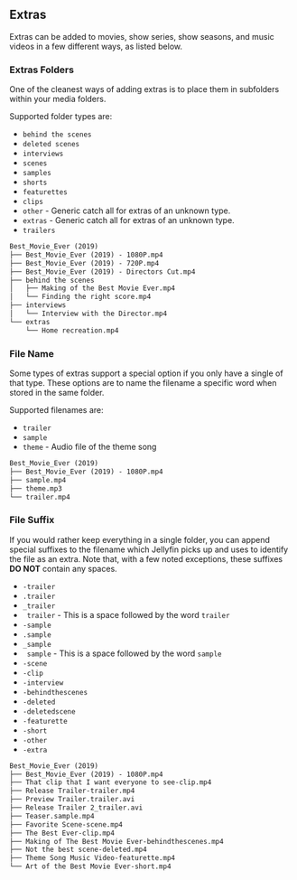 ## Extras

Extras can be added to movies, show series, show seasons, and music videos in a few different ways, as listed below.

### Extras Folders

One of the cleanest ways of adding extras is to place them in subfolders within your media folders.

Supported folder types are:

- `behind the scenes`
- `deleted scenes`
- `interviews`
- `scenes`
- `samples`
- `shorts`
- `featurettes`
- `clips`
- `other` - Generic catch all for extras of an unknown type.
- `extras` - Generic catch all for extras of an unknown type.
- `trailers`

```txt
Best_Movie_Ever (2019)
├── Best_Movie_Ever (2019) - 1080P.mp4
├── Best_Movie_Ever (2019) - 720P.mp4
├── Best_Movie_Ever (2019) - Directors Cut.mp4
├── behind the scenes
│   ├── Making of the Best Movie Ever.mp4
│   └── Finding the right score.mp4
├── interviews
│   └── Interview with the Director.mp4
└── extras
    └── Home recreation.mp4
```

### File Name

Some types of extras support a special option if you only have a single of that type. These options are to name the filename a specific word when stored in the same folder.

Supported filenames are:

- `trailer`
- `sample`
- `theme` - Audio file of the theme song

```txt
Best_Movie_Ever (2019)
├── Best_Movie_Ever (2019) - 1080P.mp4
├── sample.mp4
├── theme.mp3
└── trailer.mp4
```

### File Suffix

If you would rather keep everything in a single folder, you can append special suffixes to the filename which Jellyfin picks up and uses to identify the file as an extra. Note that, with a few noted exceptions, these suffixes **DO NOT** contain any spaces.

<!-- markdownlint-disable MD038 -->

- `-trailer`
- `.trailer`
- `_trailer`
- ` trailer` - This is a space followed by the word `trailer`
- `-sample`
- `.sample`
- `_sample`
- ` sample` - This is a space followed by the word `sample`
- `-scene`
- `-clip`
- `-interview`
- `-behindthescenes`
- `-deleted`
- `-deletedscene`
- `-featurette`
- `-short`
- `-other`
- `-extra`
<!-- markdownlint-enable MD038 -->

```txt
Best_Movie_Ever (2019)
├── Best_Movie_Ever (2019) - 1080P.mp4
├── That clip that I want everyone to see-clip.mp4
├── Release Trailer-trailer.mp4
├── Preview Trailer.trailer.avi
├── Release Trailer 2_trailer.avi
├── Teaser.sample.mp4
├── Favorite Scene-scene.mp4
├── The Best Ever-clip.mp4
├── Making of The Best Movie Ever-behindthescenes.mp4
├── Not the best scene-deleted.mp4
├── Theme Song Music Video-featurette.mp4
└── Art of the Best Movie Ever-short.mp4
```
